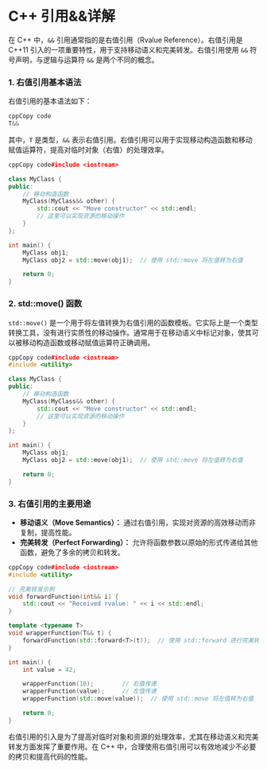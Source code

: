 # C++ 引用&&详解


在 C++ 中，`&&` 引用通常指的是右值引用（Rvalue Reference）。右值引用是 C++11 引入的一项重要特性，用于支持移动语义和完美转发。右值引用使用 `&&` 符号声明，与逻辑与运算符 `&&` 是两个不同的概念。

### 1. **右值引用基本语法**

右值引用的基本语法如下：

```c++
cppCopy code
T&&
```

其中，`T` 是类型，`&&` 表示右值引用。右值引用可以用于实现移动构造函数和移动赋值运算符，提高对临时对象（右值）的处理效率。

```c++
cppCopy code#include <iostream>

class MyClass {
public:
    // 移动构造函数
    MyClass(MyClass&& other) {
        std::cout << "Move constructor" << std::endl;
        // 这里可以实现资源的移动操作
    }
};

int main() {
    MyClass obj1;
    MyClass obj2 = std::move(obj1);  // 使用 std::move 将左值转为右值

    return 0;
}
```

### 2. **std::move() 函数**

`std::move()` 是一个用于将左值转换为右值引用的函数模板。它实际上是一个类型转换工具，没有进行实质性的移动操作。通常用于在移动语义中标记对象，使其可以被移动构造函数或移动赋值运算符正确调用。

```c++
cppCopy code#include <iostream>
#include <utility>

class MyClass {
public:
    // 移动构造函数
    MyClass(MyClass&& other) {
        std::cout << "Move constructor" << std::endl;
        // 这里可以实现资源的移动操作
    }
};

int main() {
    MyClass obj1;
    MyClass obj2 = std::move(obj1);  // 使用 std::move 将左值转为右值

    return 0;
}
```

### 3. **右值引用的主要用途**

- **移动语义（Move Semantics）：** 通过右值引用，实现对资源的高效移动而非复制，提高性能。
- **完美转发（Perfect Forwarding）：** 允许将函数参数以原始的形式传递给其他函数，避免了多余的拷贝和转发。

```c++
cppCopy code#include <iostream>
#include <utility>

// 完美转发示例
void forwardFunction(int&& i) {
    std::cout << "Received rvalue: " << i << std::endl;
}

template <typename T>
void wrapperFunction(T&& t) {
    forwardFunction(std::forward<T>(t));  // 使用 std::forward 进行完美转发
}

int main() {
    int value = 42;

    wrapperFunction(10);        // 右值传递
    wrapperFunction(value);     // 左值传递
    wrapperFunction(std::move(value));  // 使用 std::move 将左值转为右值

    return 0;
}
```

右值引用的引入是为了提高对临时对象和资源的处理效率，尤其在移动语义和完美转发方面发挥了重要作用。在 C++ 中，合理使用右值引用可以有效地减少不必要的拷贝和提高代码的性能。